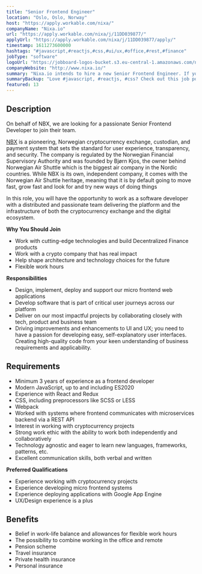 ```yaml
---
title: "Senior Frontend Engineer"
location: "Oslo, Oslo, Norway"
host: "https://apply.workable.com/nixa/"
companyName: "Nixa.io"
url: "https://apply.workable.com/nixa/j/11DD039877/"
applyUrl: "https://apply.workable.com/nixa/j/11DD039877/apply/"
timestamp: 1611273600000
hashtags: "#javascript,#reactjs,#css,#ui/ux,#office,#rest,#finance"
jobType: "software"
logoUrl: "https://jobboard-logos-bucket.s3.eu-central-1.amazonaws.com/nixa-io"
companyWebsite: "http://www.nixa.io/"
summary: "Nixa.io intends to hire a new Senior Frontend Engineer. If you have 3 years of experience as a frontend developer, consider applying."
summaryBackup: "Love #javascript, #reactjs, #css? Check out this job post!"
featured: 13
---
```


## Description

On behalf of NBX, we are looking for a passionate Senior Frontend Developer to join their team.

[NBX](https://nbx.com/) is a pioneering, Norwegian cryptocurrency exchange, custodian, and payment system that sets the standard for user experience, transparency, and security. The company is regulated by the Norwegian Financial Supervisory Authority and was founded by Bjørn Kjos, the owner behind Norwegian Air Shuttle which is the biggest air company in the Nordic countries. While NBX is its own, independent company, it comes with the Norwegian Air Shuttle heritage, meaning that it is by default going to move fast, grow fast and look for and try new ways of doing things

In this role, you will have the opportunity to work as a software developer with a distributed and passionate team delivering the platform and the infrastructure of both the cryptocurrency exchange and the digital ecosystem.

**Why You Should Join**

*   Work with cutting-edge technologies and build Decentralized Finance products
*   Work with a crypto company that has real impact
*   Help shape architecture and technology choices for the future
*   Flexible work hours

**Responsibilities**

*   Design, implement, deploy and support our micro frontend web applications
*   Develop software that is part of critical user journeys across our platform
*   Deliver on our most impactful projects by collaborating closely with tech, product and business team
*   Driving improvements and enhancements to UI and UX; you need to have a passion for developing easy, self-explanatory user interfaces. Creating high-quality code from your keen understanding of business requirements and applicability.

## Requirements

*   Minimum 3 years of experience as a frontend developer
*   Modern JavaScript, up to and including ES2020
*   Experience with React and Redux
*   CSS, including preprocessors like SCSS or LESS
*   Webpack
*   Worked with systems where frontend communicates with microservices backend via a REST API
*   Interest in working with cryptocurrency projects
*   Strong work ethic with the ability to work both independently and collaboratively
*   Technology agnostic and eager to learn new languages, frameworks, patterns, etc.
*   Excellent communication skills, both verbal and written

**Preferred Qualifications**

*   Experience working with cryptocurrency projects
*   Experience developing micro frontend systems
*   Experience deploying applications with Google App Engine
*   UX/Design experience is a plus

## Benefits

*   Belief in work-life balance and allowances for flexible work hours
*   The possibility to combine working in the office and remote
*   Pension scheme
*   Travel insurance
*   Private health insurance
*   Personal insurance
